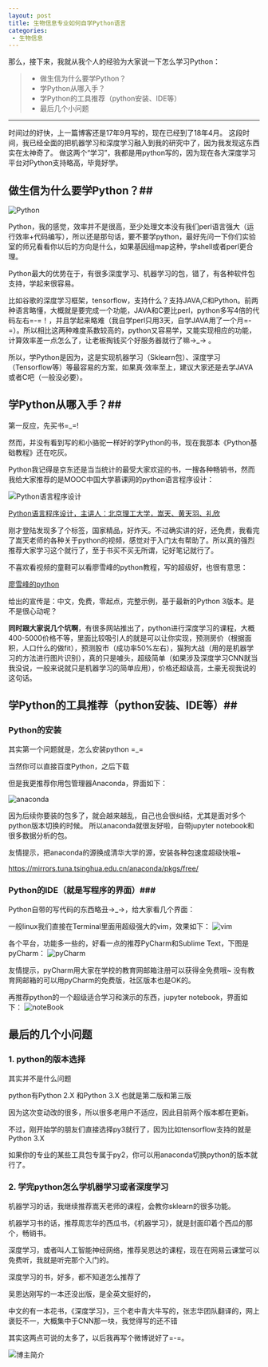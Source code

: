 ```yaml
---
layout: post
title: 生物信息专业如何自学Python语言
categories:
 - 生物信息
---
```


那么，接下来，我就从我个人的经验为大家说一下怎么学习Python：
>* 做生信为什么要学Python？
>* 学Python从哪入手？
>* 学Python的工具推荐（python安装、IDE等）
>* 最后几个小问题

***


时间过的好快，上一篇博客还是17年9月写的，现在已经到了18年4月。
这段时间，我已经全面的把机器学习和深度学习融入到我的研究中了，因为我发现这东西实在太神奇了。
做这两个“学习”，我都是用python写的，因为现在各大深度学习平台对Python支持略高，毕竟好学。


## 做生信为什么要学Python？##

![Python](https://pic.atlasbioinfo.com/pythonLogo.jpg)

Python，我的感觉，效率并不是很高，至少处理文本没有我们perl语言强大（运行效率+代码编写），所以还是那句话，要不要学python，最好先问一下你们实验室的师兄看看你以后的方向是什么，如果基因组map这种，学shell或者perl更合理。

Python最大的优势在于，有很多深度学习、机器学习的包，错了，有各种软件包支持，学起来很容易。

比如谷歌的深度学习框架，tensorflow，支持什么？支持JAVA,C和Python。前两种语言略懂，大概就是要完成一个功能，JAVA和C要比perl，python多写4倍的代码左右=-=！，并且学起来略难（我自学perl只用3天，自学JAVA用了一个月=-=）。所以相比这两种难度系数较高的，python又容易学，又能实现相应的功能，计算效率差一点怎么了，让老板掏钱买个好服务器就行了嘛→_→ 。

所以，学Python是因为，这是实现机器学习（Sklearn包）、深度学习（Tensorflow等）等最容易的方案，如果真·效率至上，建议大家还是去学JAVA或者C吧（一般没必要）。

## 学Python从哪入手？##

第一反应，先买书=_=!

然而，并没有看到写的和小骆驼一样好的学Python的书，现在我那本《Python基础教程》还在吃灰。

Python我记得是京东还是当当统计的最受大家欢迎的书，一搜各种畅销书，然而我给大家推荐的是MOOC中国大学慕课网的python语言程序设计：

![Python语言程序设计](https://pic.atlasbioinfo.com/python%E7%A8%8B%E5%BA%8F%E8%AE%BE%E8%AE%A1.PNG)

[Python语言程序设计，主讲人：北京理工大学，嵩天、黄天羽、礼欣](https://www.icourse163.org/course/BIT-268001)

刚才登陆发现多了个标签，国家精品，好炸天。不过确实讲的好，还免费，我看完了嵩天老师的各种关于python的视频，感觉对于入门太有帮助了。所以真的强烈推荐大家学习这个就行了，至于书买不买无所谓，记好笔记就行了。

不喜欢看视频的童鞋可以看廖雪峰的python教程，写的超级好，也很有意思：

[廖雪峰的python](https://www.liaoxuefeng.com/wiki/0014316089557264a6b348958f449949df42a6d3a2e542c000/)

给出的宣传是：中文，免费，零起点，完整示例，基于最新的Python 3版本。是不是很心动呢？

**同时跟大家说几个坑啊**，有很多网站推出了，python进行深度学习的课程，大概400-5000价格不等，里面比较吸引人的就是可以让你实现，预测房价（根据面积，人口什么的做fit），预测股市（成功率50%左右），猫狗大战（用的是机器学习的方法进行图片识别），真的只是噱头，超级简单（如果涉及深度学习CNN就当我没说，一般来说就只是机器学习的简单应用），价格还超级高，土豪无视我说的这句话。

## 学Python的工具推荐（python安装、IDE等）##

### Python的安装 ###

其实第一个问题就是，怎么安装python =_=

当然你可以直接百度Python，之后下载

但是我更推荐你用包管理器Anaconda，界面如下：

![anaconda](https://pic.atlasbioinfo.com/anaconda.jpg)

因为后续你要装的包多了，就会越来越乱，自己也会很纠结，尤其是面对多个python版本切换的时候。
所以anaconda就很友好啦，自带jupyter notebook和很多数据分析的包。

友情提示，把anaconda的源换成清华大学的源，安装各种包速度超级快哦~

https://mirrors.tuna.tsinghua.edu.cn/anaconda/pkgs/free/

### Python的IDE（就是写程序的界面）###

Python自带的写代码的东西略丑→_→，给大家看几个界面：

一般linux我们直接在Terminal里面用超级强大的vim，效果如下：
![vim](https://pic.atlasbioinfo.com/vim.png)

各个平台，功能多一些的，好看一点的推荐PyCharm和Sublime Text，下图是pyCharm：
![pyCharm](https://pic.atlasbioinfo.com/pycharm.png)

友情提示，pyCharm用大家在学校的教育网邮箱注册可以获得全免费哦~
没有教育网邮箱的可以用pyCharm的免费版，社区版本也是OK的。

再推荐python的一个超级适合学习和演示的东西，jupyter notebook，界面如下：
![noteBook](https://pic.atlasbioinfo.com/notebook.png)

## 最后的几个小问题 ##

### 1. python的版本选择 ###

其实并不是什么问题

python有Python 2.X 和Python 3.X 也就是第二版和第三版

因为这次变动改的很多，所以很多老用户不适应，因此目前两个版本都在更新。

不过，刚开始学的朋友们直接选择py3就行了，因为比如tensorflow支持的就是Python 3.X

如果你的专业的某些工具包专属于py2，你可以用anaconda切换python的版本就行了。

### 2. 学完python怎么学机器学习或者深度学习 ###

机器学习的话，我继续推荐嵩天老师的课程，会教你sklearn的很多功能。

机器学习书的话，推荐周志华的西瓜书，《机器学习》，就是封面印着个西瓜的那个，畅销书。

深度学习，或者叫人工智能神经网络，推荐吴恩达的课程，现在在网易云课堂可以免费听，我就是听完那个入门的。

深度学习的书，好多，都不知道怎么推荐了

吴恩达刚写的一本还没出版，是全英文挺好的，

中文的有一本花书，《深度学习》，三个老中青大牛写的，张志华团队翻译的，网上褒贬不一，大概集中于CNN那一块，我觉得写的还不错

其实这两点可说的太多了，以后我再写个微博说好了=-=。

![博主简介](https://atlasbioinfo.github.io/images/logo.png)